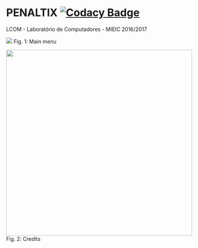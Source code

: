 # PENALTIX    [![Codacy Badge](https://api.codacy.com/project/badge/Grade/a208678e675541ef961aaab21af29cbd)](https://www.codacy.com/app/duartencar/LCOM-FEUP?utm_source=github.com&amp;utm_medium=referral&amp;utm_content=duartencar/LCOM-FEUP&amp;utm_campaign=Badge_Grade)
LCOM - Laboratório de Computadores - MIEIC 2016/2017

![]("https://github.com/bernardomcbarbosa/feup-lcom/blob/master/proj/src/images/night_final.bmp")
Fig. 1: Main menu

<img src="https://github.com/bernardomcbarbosa/feup-lcom/blob/master/proj/src/images/credits_about.bmp" width="500">
Fig. 2: Credits
